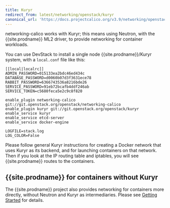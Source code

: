 ```yaml
---
title: Kuryr
redirect_from: latest/networking/openstack/kuryr
canonical_url: 'https://docs.projectcalico.org/v3.9/networking/openstack/kuryr'
---
```


networking-calico works with Kuryr; this means using Neutron, with the {{site.prodname}}
ML2 driver, to provide networking for container workloads.

You can use DevStack to install a single node {{site.prodname}}/Kuryr system, with a
`local.conf` file like this:

    [[local|localrc]]
    ADMIN_PASSWORD=015133ea2bdc46ed434c
    DATABASE_PASSWORD=d0060b07d3f3631ece78
    RABBIT_PASSWORD=6366743536a8216bde26
    SERVICE_PASSWORD=91eb72bcafb4ddf246ab
    SERVICE_TOKEN=c5680feca5e2c9c8f820

    enable_plugin networking-calico git://git.openstack.org/openstack/networking-calico
    enable_plugin kuryr git://git.openstack.org/openstack/kuryr
    enable_service kuryr
    enable_service etcd-server
    enable_service docker-engine

    LOGFILE=stack.log
    LOG_COLOR=False

Please follow general Kuryr instructions for creating a Docker network that
uses Kuryr as its backend, and for launching containers on that network.  Then
if you look at the IP routing table and iptables, you will see {{site.prodname}} routes to
the containers.

{{site.prodname}} for containers without Kuryr
-----------------------------------

The {{site.prodname}} project also provides networking for containers more directly,
without Neutron and Kuryr as intermediaries.  Please see [Getting
Started]({{site.baseurl}}/{{page.version}}/getting-started) for details.
